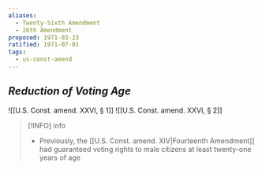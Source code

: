 ```yaml
---
aliases:
  - Twenty-Sixth Amendment
  - 26th Amendment
proposed: 1971-03-23
ratified: 1971-07-01
tags:
  - us-const-amend
---
```

## *Reduction of Voting Age*

![[U.S. Const. amend. XXVI, § 1]]
![[U.S. Const. amend. XXVI, § 2]]

> [!INFO] info
> - Previously, the [[U.S. Const. amend. XIV|Fourteenth Amendment]] had guaranteed voting rights to male citizens at least twenty-one years of age
